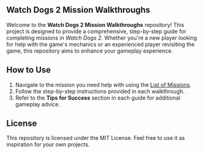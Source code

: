 ## **Watch Dogs 2 Mission Walkthroughs**

Welcome to the **Watch Dogs 2 Mission Walkthroughs** repository! This project is designed to provide a comprehensive, step-by-step guide for completing missions in *Watch Dogs 2*. Whether you're a new player looking for help with the game's mechanics or an experienced player revisiting the game, this repository aims to enhance your gameplay experience.



## **How to Use**
1. Navigate to the mission you need help with using the [List of Missions](Walkthroughs/List-of-Missions.md).
2. Follow the step-by-step instructions provided in each walkthrough.
3. Refer to the **Tips for Success** section in each guide for additional gameplay advice.



## **License**

This repository is licensed under the MIT License. Feel free to use it as inspiration for your own projects.


